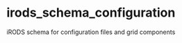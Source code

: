 irods_schema_configuration
==========================

iRODS schema for configuration files and grid components
